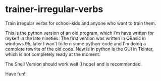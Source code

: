trainer-irregular-verbs
=======================

Train irregular verbs for school-kids and anyone who want to train them.


This is the python version of an old program, which I'm have written for myself in the late nineties.
The first version was written in QBasic in windows 95, later I wan't to lern some python-code and I'm doing a complete rewrite of the old code. New is in python is the GUI in Tkinter, which is not completely ready at the moment.

The Shell Version should work well (I hope) and is recommended.

Have fun!
